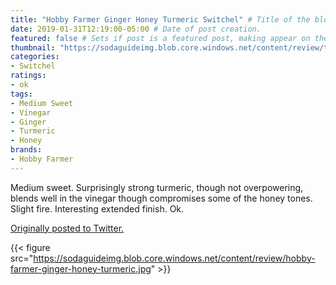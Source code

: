 ```yaml
---
title: "Hobby Farmer Ginger Honey Turmeric Switchel" # Title of the blog post.
date: 2019-01-31T12:19:00-05:00 # Date of post creation.
featured: false # Sets if post is a featured post, making appear on the home page side bar.
thumbnail: "https://sodaguideimg.blob.core.windows.net/content/review/thumbs/hobby-farmer-ginger-honey-turmeric.jpg" # Sets thumbnail image appearing inside card on homepage.
categories:
- Switchel
ratings:
- ok
tags:
- Medium Sweet
- Vinegar
- Ginger
- Turmeric
- Honey
brands:
- Hobby Farmer
---
```


Medium sweet. Surprisingly strong turmeric, though not overpowering, blends well in the vinegar though compromises some of the honey tones. Slight fire. Interesting extended finish. Ok.

[Originally posted to Twitter.](https://twitter.com/Cavorter/status/1091038308489183232)

{{< figure src="https://sodaguideimg.blob.core.windows.net/content/review/hobby-farmer-ginger-honey-turmeric.jpg" >}}